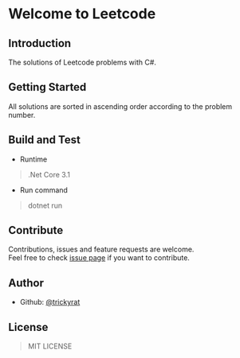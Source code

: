 # Welcome to Leetcode

## Introduction

The solutions of Leetcode problems with C#.  

## Getting Started

All solutions are sorted in ascending order according to the problem number.  

## Build and Test

- Runtime  

> .Net Core 3.1

- Run command  

> dotnet run  

## Contribute

Contributions, issues and feature requests are welcome.  
Feel free to check [issue page](https://github.com/Leetcodec/issues) if you want to contribute.

## Author

- Github: [@trickyrat](https://github.com/trickyrat)

## License

> MIT LICENSE
